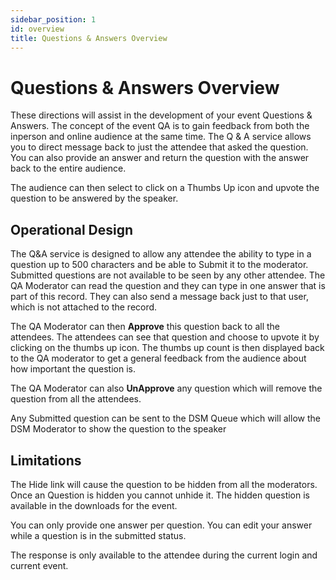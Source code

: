 ```yaml
---
sidebar_position: 1
id: overview
title: Questions & Answers Overview
---
```


# Questions & Answers Overview

These directions will assist in the development of your event Questions & Answers.  The concept of the event QA is to gain feedback from both the inperson and online audience at the same time. The Q & A service allows you to direct message back to just the attendee that asked the question. You can also provide an answer and return the question with the answer back to the entire audience.

The audience can then select to click on a Thumbs Up icon and upvote the question to be answered by the speaker.

## Operational Design

The Q&A service is designed to allow any attendee the ability to type in a question up to 500 characters and be able to Submit it to the moderator.  Submitted questions are not available to be seen by any other attendee.  The QA Moderator can read the question and they can type in one answer that is part of this record.  They can also send a message back just to that user, which is not attached to the record.

The QA Moderator can then **Approve** this question back to all the attendees.  The attendees can see that question and choose to upvote it by clicking on the thumbs up icon.  The thumbs up count is then displayed back to the QA moderator to get a general feedback from the audience about how important the question is.

The QA Moderator can also **UnApprove** any question which will remove the question from all the attendees.

Any Submitted question can be sent to the DSM Queue which will allow the DSM Moderator to show the question to the speaker

## Limitations

The Hide link will cause the question to be hidden from all the moderators. Once an Question is hidden you cannot unhide it.  The hidden question is available in the downloads for the event.

You can only provide one answer per question.  You can edit your answer while a question is in the submitted status.

The response is only available to the attendee during the current login and current event.